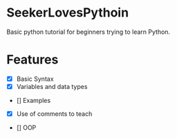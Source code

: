 # SeekerLovesPythoin
Basic python tutorial for beginners trying to learn Python.
# Features
- [x] Basic Syntax
- [x] Variables and data types
- [] Examples
- [x] Use of comments to teach
- [] OOP

